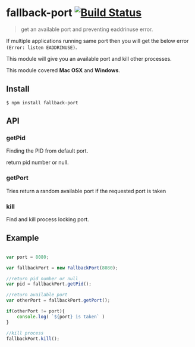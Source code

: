 # fallback-port [![Build Status](https://travis-ci.org/hugohua/fallback-port.svg?branch=master)](https://travis-ci.org/hugohua/fallback-port)

> get an available port and preventing eaddrinuse error.


If multiple applications running same port then you will get the below error `(Error: listen EADDRINUSE)`.

This module will give you an available port and kill other processes.

This module covered **Mac OSX** and **Windows**.

## Install

```
$ npm install fallback-port
```

## API

### getPid

Finding the PID from default port.

return pid number or null.

### getPort

Tries return a random available port if the requested port is taken

### kill

Find and kill process locking port.

## Example

```js

var port = 8080;

var fallbackPort = new FallbackPort(8080);

//return pid number or null
var pid = fallbackPort.getPid();

//return available port
var otherPort = fallbackPort.getPort();

if(otherPort != port){
    console.log( `${port} is taken` )
}

//kill process
fallbackPort.kill();


```




